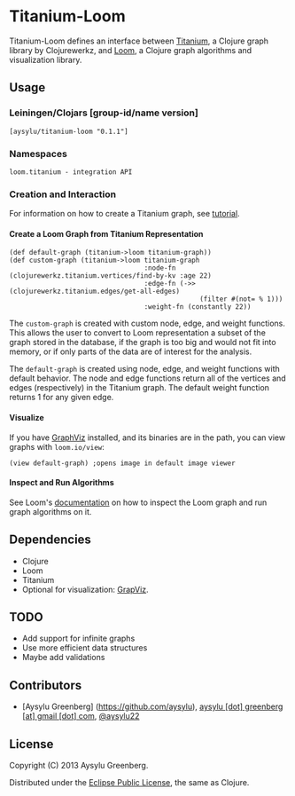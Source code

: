 # Titanium-Loom

Titanium-Loom defines an interface between [Titanium](http://titanium.clojurewerkz.org/), a Clojure graph library by Clojurewerkz, and [Loom](https://github.com/aysylu/loom), a Clojure graph algorithms and visualization library.

## Usage

### Leiningen/Clojars [group-id/name version]

    [aysylu/titanium-loom "0.1.1"]

### Namespaces

    loom.titanium - integration API
    
### Creation and Interaction

For information on how to create a Titanium graph, see [tutorial](http://titanium.clojurewerkz.org/articles/getting_started.html).

#### Create a Loom Graph from Titanium Representation

    (def default-graph (titanium->loom titanium-graph))
    (def custom-graph (titanium->loom titanium-graph
                                      :node-fn (clojurewerkz.titanium.vertices/find-by-kv :age 22)
                                      :edge-fn (->> (clojurewerkz.titanium.edges/get-all-edges)
                                                    (filter #(not= % 1)))
                                      :weight-fn (constantly 22))

The <code>custom-graph</code> is created with custom node, edge, and weight functions. This allows the user to convert to Loom representation a subset of the graph stored in the database, if the graph is too big and would not fit into memory, or if only parts of the data are of interest for the analysis.

The <code>default-graph</code> is created using node, edge, and weight functions with default behavior. The node and edge functions return all of the vertices and edges (respectively) in the Titanium graph. The default weight function returns 1 for any given edge.

#### Visualize

If you have [GraphViz](http://www.graphviz.org) installed, and its binaries are in the path, you can view graphs with <code>loom.io/view</code>:

    (view default-graph) ;opens image in default image viewer
    
#### Inspect and Run Algorithms

See Loom's [documentation](https://github.com/aysylu/loom) on how to inspect the Loom graph and run graph algorithms on it.

## Dependencies

* Clojure
* Loom
* Titanium
* Optional for visualization: [GrapViz](http://graphviz.org).

## TODO

* Add support for infinite graphs
* Use more efficient data structures
* Maybe add validations

## Contributors

* [Aysylu Greenberg] (https://github.com/aysylu), [aysylu [dot] greenberg [at] gmail [dot] com](mailto:aysylu.greenberg@gmail.com), [@aysylu22](http://twitter.com/aysylu22)

## License

Copyright (C) 2013 Aysylu Greenberg.

Distributed under the [Eclipse Public License](http://opensource.org/licenses/eclipse-1.0.php), the same as Clojure.
